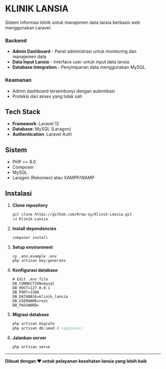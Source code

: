 # KLINIK LANSIA

Sistem informasi klinik untuk manajemen data lansia berbasis web menggunakan Laravel.

### Backend
- **Admin Dashboard** - Panel administrasi untuk monitoring dan manajemen data
- **Data Input Lansia** - Interface user untuk input data lansia
- **Database Integration** - Penyimpanan data menggunakan MySQL

### Keamanan
- Admin dashboard tersembunyi dengan autentikasi
- Proteksi dari akses yang tidak sah

## Tech Stack

- **Framework**: Laravel 12
- **Database**: MySQL (Laragon)
- **Authentication**: Laravel Auth

## Sistem

- PHP >= 8.0
- Composer
- MySQL
- Laragon (Rekomen) atau XAMPP/WAMP

## Instalasi

1. **Clone repository**
   ```bash
   git clone https://github.com/Krow-zy/Klinik-Lansia.git
   cd Klinik-Lansia
   ```

2. **Install dependencies**
   ```bash
   composer install
   ```

3. **Setup environment**
   ```bash
   cp .env.example .env
   php artisan key:generate
   ```

4. **Konfigurasi database**
   ```
   # Edit .env file
   DB_CONNECTION=mysql
   DB_HOST=127.0.0.1
   DB_PORT=3306
   DB_DATABASE=klinik_lansia
   DB_USERNAME=root
   DB_PASSWORD=
   ```

5. **Migrasi database**
   ```bash
   php artisan migrate
   php artisan db:seed # (opsional)
   ```

6. **Jalankan server**
   ```bash
   php artisan serve
   ```

---

**Dibuat dengan ❤️ untuk pelayanan kesehatan lansia yang lebih baik**
